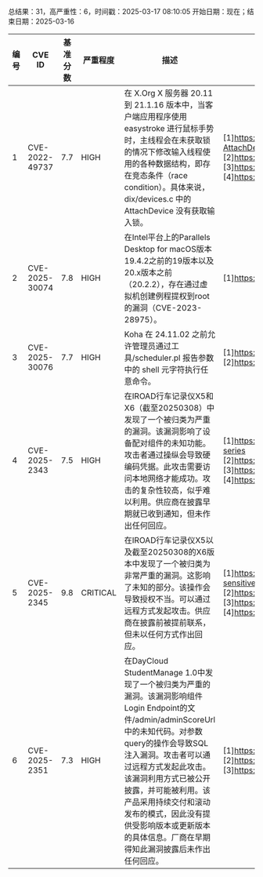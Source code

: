 总结果：31，高严重性：6，时间戳：2025-03-17 08:10:05
开始日期：现在；结束日期：2025-03-16

| 编号 | CVE ID | 基准分数 | 严重程度 | 描述 | 参考资料 |
|-----|--------|------------|----------|-------------|------------|
| 1 | CVE-2022-49737 | 7.7  | HIGH | 在 X.Org X 服务器 20.11 到 21.1.16 版本中，当客户端应用程序使用 easystroke 进行鼠标手势时，主线程会在未获取锁的情况下修改输入线程使用的各种数据结构，即存在竞态条件（race condition）。具体来说，dix/devices.c 中的 AttachDevice 没有获取输入锁。 | [1]https://bugs.debian.org/cgi-bin/bugreport.cgi?att=1;bug=1081338;filename=dix-Hold-input-lock-for-AttachDevice.patch;msg=5<br>[2]https://bugs.debian.org/cgi-bin/bugreport.cgi?bug=1081338<br>[3]https://gitlab.freedesktop.org/xorg/xserver/-/commit/dc7cb45482cea6ccec22d117ca0b489500b4d0a0<br>[4]https://gitlab.freedesktop.org/xorg/xserver/-/issues/1260 |
| 2 | CVE-2025-30074 | 7.8  | HIGH | 在Intel平台上的Parallels Desktop for macOS版本19.4.2之前的19版本以及20.x版本之前（20.2.2），存在通过虚拟机创建例程提权到root的漏洞（CVE-2023-28975）。 | [1]https://kb.parallels.com/en/130944 |
| 3 | CVE-2025-30076 | 7.7  | HIGH | Koha 在 24.11.02 之前允许管理员通过工具/scheduler.pl 报告参数中的 shell 元字符执行任意命令。 | [1]https://bugs.koha-community.org/bugzilla3/show_bug.cgi?id=39170<br>[2]https://github.com/gl0wyy/koha-task-scheduler-rce |
| 4 | CVE-2025-2343 | 7.5  | HIGH | 在IROAD行车记录仪X5和X6（截至20250308）中发现了一个被归类为严重的漏洞。该漏洞影响了设备配对组件的未知功能。攻击者通过操纵会导致硬编码凭据。此攻击需要访问本地网络才能成功。攻击的复杂性较高，似乎难以利用。供应商在披露早期就已收到通知，但未作出任何回应。 | [1]https://github.com/geo-chen/IROAD#finding-3-bypassing-of-device-pairing-cwe-798-for-iroad-x-series<br>[2]https://vuldb.com/?ctiid.299809<br>[3]https://vuldb.com/?id.299809<br>[4]https://vuldb.com/?submit.516881 |
| 5 | CVE-2025-2345 | 9.8  | CRITICAL | 在IROAD行车记录仪X5以及截至20250308的X6版本中发现了一个被归类为非常严重的漏洞。这影响了未知的部分。该操作会导致授权不当。可以通过远程方式发起攻击。供应商在披露前被提前联系，但未以任何方式作出回应。 | [1]https://github.com/geo-chen/IROAD/blob/main/README.md#finding-5-managing-settings-to-obtain-sensitive-data-and-sabotaging-car-battery<br>[2]https://vuldb.com/?ctiid.299811<br>[3]https://vuldb.com/?id.299811<br>[4]https://vuldb.com/?submit.516883 |
| 6 | CVE-2025-2351 | 7.3  | HIGH | 在DayCloud StudentManage 1.0中发现了一个被归类为严重的漏洞。该漏洞影响组件Login Endpoint的文件/admin/adminScoreUrl中的未知代码。对参数query的操作会导致SQL注入漏洞。攻击者可以通过远程方式发起此攻击。该漏洞利用方式已被公开披露，并可能被利用。该产品采用持续交付和滚动发布的模式，因此没有提供受影响版本或更新版本的具体信息。厂商在早期得知此漏洞披露后未作出任何回应。 | [1]https://vuldb.com/?ctiid.299818<br>[2]https://vuldb.com/?id.299818<br>[3]https://vuldb.com/?submit.512793 |
